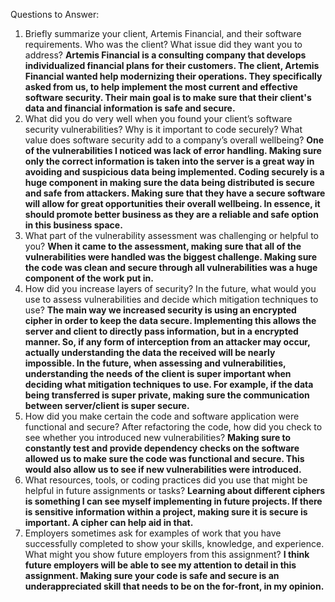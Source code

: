 Questions to Answer:

1. Briefly summarize your client, Artemis Financial, and their software requirements. Who was the client? What issue did they want you to address?
  **Artemis Financial is a consulting company that develops individualized financial plans for their customers.  The client, Artemis Financial wanted help modernizing their operations.  They specifically asked from us, to help implement the most current and effective         software security.  Their main goal is to make sure that their client's data and financial information is safe and secure.**
2. What did you do very well when you found your client’s software security vulnerabilities? Why is it important to code securely? What value does software security add to a company’s overall wellbeing?
   **One of the vulnerabilities I noticed was lack of error handling.  Making sure only the correct information is taken into the server is a great way in avoiding and suspicious data being implemented.  Coding securely is a huge component in making sure the data being         distributed is secure and safe from attackers.  Making sure that they have a secure software will allow for great opportunities their overall wellbeing.  In essence, it should promote better business as they are a reliable and safe option in this business space.**
3. What part of the vulnerability assessment was challenging or helpful to you?
   **When it came to the assessment, making sure that all of the vulnerabilities were handled was the biggest challenge.  Making sure the code was clean and secure through all vulnerabilities was a huge component of the work put in.**
4. How did you increase layers of security? In the future, what would you use to assess vulnerabilities and decide which mitigation techniques to use?
   **The main way we increased security is using an encrypted cipher in order to keep the data secure.  Implementing this allows the server and client to directly pass information, but in a encrypted manner.  So, if any form of interception from an attacker may occur,           actually understanding the data the received will be nearly impossible.  In the future, when assessing and vulnerabilities, understanding the needs of the client is super important when deciding what mitigation techniques to use.  For example, if the data being              transferred is super private, making sure the communication between server/client is super secure.**
5. How did you make certain the code and software application were functional and secure? After refactoring the code, how did you check to see whether you introduced new vulnerabilities?
   **Making sure to constantly test and provide dependency checks on the software allowed us to make sure the code was functional and secure.  This would also allow us to see if new vulnerabilities were introduced.**
6. What resources, tools, or coding practices did you use that might be helpful in future assignments or tasks?
  **Learning about different ciphers is something I can see myself implementing in future projects.  If there is sensitive information within a project, making sure it is secure is important.  A cipher can help aid in that.**
7. Employers sometimes ask for examples of work that you have successfully completed to show your skills, knowledge, and experience. What might you show future employers from this assignment?
   **I think future employers will be able to see my attention to detail in this assignment.  Making sure your code is safe and secure is an underappreciated skill that needs to be on the for-front, in my opinion.**

